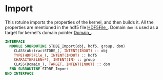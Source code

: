 # Import

This rotuine imports the properties of the kernel, and then builds it. All the properties are mentioned in the hdf5 file [HDF5File_](../HDF5File/HDF5File_.md). Domain `dom` is used as a target for kernel's domain pointer [Domain_](../Domain/Domain_.md).

```fortran
INTERFACE
  MODULE SUBROUTINE STDBE_Import(obj, hdf5, group, dom)
    CLASS(AbstractSTDBE_), INTENT(INOUT) :: obj
    TYPE(HDF5File_), INTENT(INOUT) :: hdf5
    CHARACTER(LEN=*), INTENT(IN) :: group
    CLASS(Domain_), TARGET, INTENT(INOUT) :: dom
  END SUBROUTINE STDBE_Import
END INTERFACE
```
